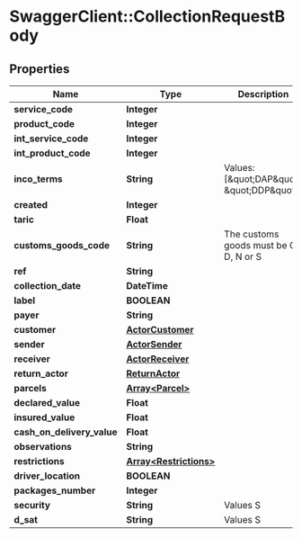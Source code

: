 # SwaggerClient::CollectionRequestBody

## Properties
Name | Type | Description | Notes
------------ | ------------- | ------------- | -------------
**service_code** | **Integer** |  | 
**product_code** | **Integer** |  | 
**int_service_code** | **Integer** |  | [optional] 
**int_product_code** | **Integer** |  | [optional] 
**inco_terms** | **String** | Values: [\&quot;DAP\&quot;, \&quot;DDP\&quot;] | [optional] 
**created** | **Integer** |  | [optional] 
**taric** | **Float** |  | [optional] 
**customs_goods_code** | **String** | The customs goods must be C, D, N or S | [optional] 
**ref** | **String** |  | 
**collection_date** | **DateTime** |  | 
**label** | **BOOLEAN** |  | [optional] 
**payer** | **String** |  | 
**customer** | [**ActorCustomer**](ActorCustomer.md) |  | 
**sender** | [**ActorSender**](ActorSender.md) |  | 
**receiver** | [**ActorReceiver**](ActorReceiver.md) |  | 
**return_actor** | [**ReturnActor**](ReturnActor.md) |  | [optional] 
**parcels** | [**Array&lt;Parcel&gt;**](Parcel.md) |  | 
**declared_value** | **Float** |  | 
**insured_value** | **Float** |  | 
**cash_on_delivery_value** | **Float** |  | 
**observations** | **String** |  | [optional] 
**restrictions** | [**Array&lt;Restrictions&gt;**](Restrictions.md) |  | [optional] 
**driver_location** | **BOOLEAN** |  | [optional] 
**packages_number** | **Integer** |  | [optional] 
**security** | **String** | Values S|N | [optional] 
**d_sat** | **String** | Values S|N | [optional] 


